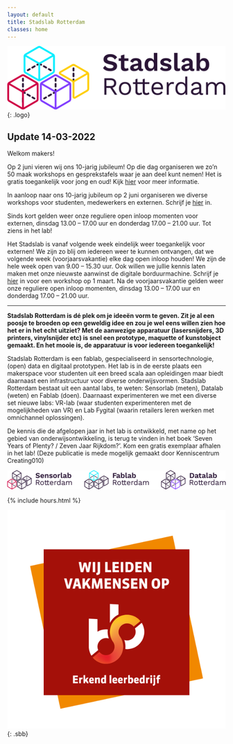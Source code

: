 ```yaml
---
layout: default
title: Stadslab Rotterdam
classes: home
---
```


![Stadslab](assets/svg/logo.svg "Stadslab"){: .logo}





## Update 14-03-2022

Welkom makers!

Op 2 juni vieren wij ons 10-jarig jubileum! Op die dag organiseren we zo’n 50 maak workshops en gesprekstafels waar je aan deel kunt nemen! Het is gratis toegankelijk voor jong en oud! Kijk [hier](https://stadslabrotterdam.nl/10jaar) voor meer informatie. 

In aanloop naar ons 10-jarig jubileum op 2 juni organiseren we diverse workshops voor studenten, medewerkers en externen. Schrijf je [hier](https://www.aanmelder.nl/stadslabrotterdam) in.

Sinds kort gelden weer onze reguliere open inloop momenten voor externen, dinsdag 13.00 – 17.00 uur en donderdag 17.00 – 21.00 uur. Tot ziens in het lab! 


Het Stadslab is vanaf volgende week eindelijk weer toegankelijk voor externen! We zijn zo blij om iedereen weer te kunnen ontvangen, dat we volgende week (voorjaarsvakantie) elke dag open inloop houden! We zijn de hele week open van 9.00 – 15.30 uur. Ook willen we jullie kennis laten maken met onze nieuwste aanwinst de digitale borduurmachine. Schrijf je [hier](https://www.aanmelder.nl/stadslabrotterdam/subscribe) in voor een workshop op 1 maart. Na de voorjaarsvakantie gelden weer onze reguliere open inloop momenten, dinsdag 13.00 – 17.00 uur en donderdag 17.00 – 21.00 uur.

<!-- ---

<div class="videoWrapper no-margin">
<video width="1280" height="720"  autoplay mute loop>
<source src="assets/video/stadslab-10.mp4" type="video/mp4">
</video>
</div>

### Stadslab 10 Jaar! Save the date! 16 December!  -->



---

**Stadslab Rotterdam is dé plek om je ideeën vorm te geven. Zit je al een poosje te broeden op een geweldig idee en zou je wel eens willen zien hoe het er in het echt uitziet? Met de aanwezige apparatuur (lasersnijders, 3D printers, vinylsnijder etc) is snel een prototype, maquette of kunstobject gemaakt. En het mooie is, de apparatuur is voor iedereen toegankelijk!**

Stadslab Rotterdam is een fablab, gespecialiseerd in sensortechnologie, (open) data en digitaal prototypen. Het lab is in de eerste plaats een makerspace voor studenten uit een breed scala aan opleidingen maar biedt daarnaast een infrastructuur voor diverse onderwijsvormen. Stadslab Rotterdam bestaat uit een aantal labs, te weten: Sensorlab (meten), Datalab (weten) en Fablab (doen). Daarnaast experimenteren we met een diverse set nieuwe labs: VR-lab (waar studenten experimenteren met de mogelijkheden van VR) en Lab Fygital (waarin retailers leren werken met omnichannel oplossingen).

De kennis die de afgelopen jaar in het lab is ontwikkeld, met name op het gebied van onderwijsontwikkeling, is terug te vinden in het boek ‘Seven Years of Plenty? / Zeven Jaar Rijkdom?’. Kom een gratis exemplaar afhalen in het lab! (Deze publicatie is mede mogelijk gemaakt door Kenniscentrum Creating010)


![SensorLab FabLab DataLab](assets/svg/stadslabs.svg "SensorLab FabLab DataLab")



{% include hours.html %}

![Stadslab Rotterdam is erkend leerbedrijf bevonden door SBB](assets/img/sbb.png "Stadslab Rotterdam is erkend leerbedrijf bevonden door SBB"){: .sbb}


